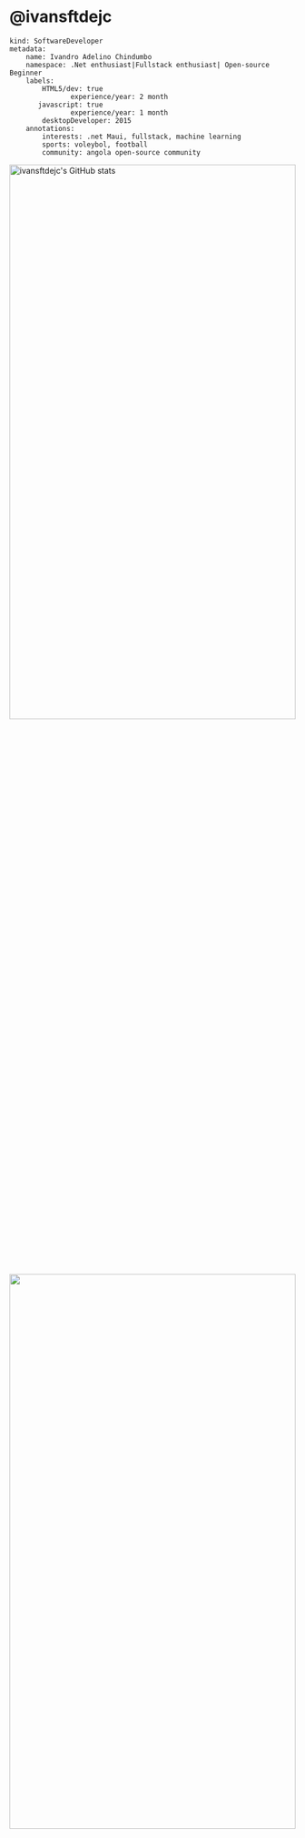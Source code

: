 <h1>@ivansftdejc</h1>

```
kind: SoftwareDeveloper
metadata:
    name: Ivandro Adelino Chindumbo
    namespace: .Net enthusiast|Fullstack enthusiast| Open-source Beginner
    labels:
        HTML5/dev: true
               experience/year: 2 month
       javascript: true
               experience/year: 1 month
        desktopDeveloper: 2015
    annotations:
        interests: .net Maui, fullstack, machine learning
        sports: voleybol, football
        community: angola open-source community
```
<a href="https://github.com/ivansftdejc">
     <img height=50% width=100% src="https://github-readme-stats.vercel.app/api?username=ivansftdejc&show_icons=true&hide=&count_private=true&theme=dracula&hide_border=true&show_icons=true" alt="ivansftdejc's GitHub stats" />
     <img height=50% width=100% src="https://github-readme-stats.vercel.app/api/top-langs/?username=ivansftdejc&theme=dracula&hide_border=true" />
     </a>
<h1>Socials<h1>
 <p align="left"> <a href="https://www.facebook.com/profile.php?id=61551577535460" target="_blank" rel="noreferrer"><img src="https://raw.githubusercontent.com/danielcranney/readme-generator/main/public/icons/socials/facebook.svg" width="32" height="32" /></a> 
 <a href="https://github.com/ivansftdejc" target="_blank" rel="noreferrer"><img src="https://raw.githubusercontent.com/danielcranney/readme-generator/main/public/icons/socials/github.svg" width="32" height="32" /></a> 
 <a href="https://www.instagram.com/ivansftdejc/" target="_blank" rel="noreferrer"><img src="https://raw.githubusercontent.com/danielcranney/readme-generator/main/public/icons/socials/instagram.svg" width="32" height="32" /></a> 
 <a href="https://www.linkedin.com/in/ivandro-chindumbo/" target="_blank" rel="noreferrer"><img src="https://raw.githubusercontent.com/danielcranney/readme-generator/main/public/icons/socials/linkedin.svg" width="32" height="32" /></a> 
 <a href="https://dev.to/ivansftdejc" target="_blank" rel="noreferrer"><img src="https://dev-to-uploads.s3.amazonaws.com/uploads/logos/resized_logo_UQww2soKuUsjaOGNB38o.png" width="32" height="32" /></a></p>

 <h2>Tools & Technologies </h2>
<p>
 <br>
   <a href="https://www.w3schools.com/html/default.asp">
     <img height="45" src="https://www.svgrepo.com/show/303205/html-5-logo.svg" alt="gcp" height="45"/></a>
     <a href="https://www.w3schools.com/css/default.asp">
     <img height="45" src="https://www.svgrepo.com/show/349330/css3.svg" alt="gcp" height="45"/></a>
     <a href="https://www.w3schools.com/js/default.asp">
     <img height="45" src="https://www.svgrepo.com/show/303206/javascript-logo.svg" alt="gcp" height="45"/></a>
     <a href="https://dotnet.microsoft.com/en-us/learn/maui/first-app-tutorial/intro">
     <img height="45" src="https://styles.redditmedia.com/t5_2odyx7/styles/communityIcon_19sk0x18irz41.png?width=256&s=6c4e3deb2a7f1b77281e0baaf0210c7100a72073" alt="gcp" height="45"/></a>
     
